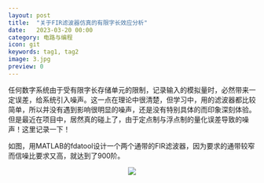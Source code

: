 ```yaml
---
layout: post
title:  "关于FIR滤波器仿真的有限字长效应分析"
date:   2023-03-20 00:00
category: 电路与编程
icon: git
keywords: tag1, tag2
image: 3.jpg
preview: 0
---
```


任何数字系统由于受有限字长存储单元的限制，记录输入的模拟量时，必然带来一定误差，给系统引入噪声。这一点在理论中很清楚，但学习中，用的滤波器都比较简单，所以并没有遇到影响很明显的噪声，还是没有特别具体的而印象深刻体验。但是最近在项目中，居然真的碰上了，由于定点制与浮点制的量化误差导致的噪声！这里记录一下！

如图，用MATLAB的fdatool设计一个两个通带的FIR滤波器，因为要求的通带较窄而信噪比要求又高，就达到了900阶。

<div align = center>
<img src="/post-img/blog4/b4_1.jpg">
</div>
